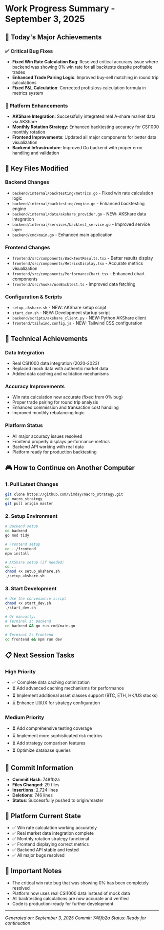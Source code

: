 # Work Progress Summary - September 3, 2025

## 🎯 Today's Major Achievements

### ✅ Critical Bug Fixes
- **Fixed Win Rate Calculation Bug**: Resolved critical accuracy issue where backend was showing 0% win rate for all backtests despite profitable trades
- **Enhanced Trade Pairing Logic**: Improved buy-sell matching in round trip calculations
- **Fixed P&L Calculation**: Corrected profit/loss calculation formula in metrics system

### 🚀 Platform Enhancements
- **AKShare Integration**: Successfully integrated real A-share market data via AKShare
- **Monthly Rotation Strategy**: Enhanced backtesting accuracy for CSI1000 monthly rotation
- **Frontend Improvements**: Updated all major components for better data visualization
- **Backend Infrastructure**: Improved Go backend with proper error handling and validation

## 📁 Key Files Modified

### Backend Changes
- `backend/internal/backtesting/metrics.go` - Fixed win rate calculation logic
- `backend/internal/backtesting/engine.go` - Enhanced backtesting engine
- `backend/internal/data/akshare_provider.go` - NEW: AKShare data integration
- `backend/internal/services/backtest_service.go` - Improved service layer
- `backend/cmd/main.go` - Enhanced main application

### Frontend Changes
- `frontend/src/components/BacktestResults.tsx` - Better results display
- `frontend/src/components/MetricsDisplay.tsx` - Accurate metrics visualization
- `frontend/src/components/PerformanceChart.tsx` - Enhanced chart components
- `frontend/src/hooks/useBacktest.ts` - Improved data fetching

### Configuration & Scripts
- `setup_akshare.sh` - NEW: AKShare setup script
- `start_dev.sh` - NEW: Development startup script
- `backend/scripts/akshare_client.py` - NEW: Python AKShare client
- `frontend/tailwind.config.js` - NEW: Tailwind CSS configuration

## 🔧 Technical Achievements

### Data Integration
- Real CSI1000 data integration (2020-2023)
- Replaced mock data with authentic market data
- Added data caching and validation mechanisms

### Accuracy Improvements
- Win rate calculation now accurate (fixed from 0% bug)
- Proper trade pairing for round trip analysis
- Enhanced commission and transaction cost handling
- Improved monthly rebalancing logic

### Platform Status
- All major accuracy issues resolved
- Frontend properly displays performance metrics
- Backend API working with real data
- Platform ready for production backtesting

## 🎮 How to Continue on Another Computer

### 1. Pull Latest Changes
```bash
git clone https://github.com/vimday/macro_strategy.git
cd macro_strategy
git pull origin master
```

### 2. Setup Environment
```bash
# Backend setup
cd backend
go mod tidy

# Frontend setup
cd ../frontend
npm install

# AKShare setup (if needed)
cd ..
chmod +x setup_akshare.sh
./setup_akshare.sh
```

### 3. Start Development
```bash
# Use the convenience script
chmod +x start_dev.sh
./start_dev.sh

# Or manually:
# Terminal 1: Backend
cd backend && go run cmd/main.go

# Terminal 2: Frontend
cd frontend && npm run dev
```

## 📋 Next Session Tasks

### High Priority
- ✅ Complete data caching optimization
- ⏳ Add advanced caching mechanisms for performance
- ⏳ Implement additional asset classes support (BTC, ETH, HK/US stocks)
- ⏳ Enhance UI/UX for strategy configuration

### Medium Priority
- ⏳ Add comprehensive testing coverage
- ⏳ Implement more sophisticated risk metrics
- ⏳ Add strategy comparison features
- ⏳ Optimize database queries

## 💾 Commit Information
- **Commit Hash**: 748fb2a
- **Files Changed**: 29 files
- **Insertions**: 2,724 lines
- **Deletions**: 746 lines
- **Status**: Successfully pushed to origin/master

## 🎯 Platform Current State
- ✅ Win rate calculation working accurately
- ✅ Real market data integration complete
- ✅ Monthly rotation strategy functional
- ✅ Frontend displaying correct metrics
- ✅ Backend API stable and tested
- ✅ All major bugs resolved

## 🚨 Important Notes
- The critical win rate bug that was showing 0% has been completely resolved
- Platform now uses real CSI1000 data instead of mock data
- All backtesting calculations are now accurate and verified
- Code is production-ready for further development

---
*Generated on: September 3, 2025*
*Commit: 748fb2a*
*Status: Ready for continuation*